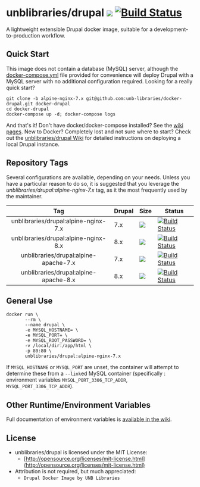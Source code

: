 # unblibraries/drupal [![](https://badge.imagelayers.io/unblibraries/drupal:alpine-nginx-7.x.svg)](https://imagelayers.io/?images=unblibraries/drupal:alpine-nginx-7.x 'Get your own badge on imagelayers.io') [![Build Status](https://travis-ci.org/unb-libraries/docker-drupal.svg?branch=alpine-nginx-7.x)](https://travis-ci.org/unb-libraries/docker-drupal)

A lightweight extensible Drupal docker image, suitable for a development-to-production workflow.

## Quick Start
This image does not contain a database (MySQL) server, although the [docker-compose.yml](https://github.com/unb-libraries/docker-drupal/blob/alpine-nginx-7.x/docker-compose.yml) file provided for convenience will deploy Drupal with a MySQL server with no additional configuration required. Looking for a really quick start?

```
git clone -b alpine-nginx-7.x git@github.com:unb-libraries/docker-drupal.git docker-drupal
cd docker-drupal
docker-compose up -d; docker-compose logs
```

And that's it! Don't have docker/docker-compose installed? See the [wiki pages](https://github.com/unb-libraries/docker-drupal/wiki/2.-Setting-Up-Prerequisites). New to Docker? Completely lost and not sure where to start? Check out the [unblibraries/drupal Wiki](https://github.com/unb-libraries/docker-drupal/wiki) for detailed instructions on deploying a local Drupal instance.

## Repository Tags
Several configurations are available, depending on your needs. Unless you have a particular reason to do so, it is suggested that you leverage the _unblibraries/drupal:alpine-nginx-7.x_ tag, as it the most frequently used by the maintainer.

|                  Tag                  | Drupal | Size                                                                                                                                                                                       | Status                                                                                                                                               |
|:-------------------------------------:|--------|--------------------------------------------------------------------------------------------------------------------------------------------------------------------------------------------|------------------------------------------------------------------------------------------------------------------------------------------------------|
| unblibraries/drupal:alpine-nginx-7.x  | 7.x    | [![](https://badge.imagelayers.io/unblibraries/drupal:alpine-nginx-7.x.svg)](https://imagelayers.io/?images=unblibraries/drupal:alpine-nginx-7.x 'Get your own badge on imagelayers.io')   | [![Build Status](https://travis-ci.org/unb-libraries/docker-drupal.svg?branch=alpine-nginx-7.x)](https://travis-ci.org/unb-libraries/docker-drupal)  |
| unblibraries/drupal:alpine-nginx-8.x  | 8.x    | [![](https://badge.imagelayers.io/unblibraries/drupal:alpine-nginx-8.x.svg)](https://imagelayers.io/?images=unblibraries/drupal:alpine-nginx-8.x 'Get your own badge on imagelayers.io')   | [![Build Status](https://travis-ci.org/unb-libraries/docker-drupal.svg?branch=alpine-nginx-8.x)](https://travis-ci.org/unb-libraries/docker-drupal)  |
| unblibraries/drupal:alpine-apache-7.x | 7.x    | [![](https://badge.imagelayers.io/unblibraries/drupal:alpine-apache-7.x.svg)](https://imagelayers.io/?images=unblibraries/drupal:alpine-apache-7.x 'Get your own badge on imagelayers.io') | [![Build Status](https://travis-ci.org/unb-libraries/docker-drupal.svg?branch=alpine-apache-7.x)](https://travis-ci.org/unb-libraries/docker-drupal) |
| unblibraries/drupal:alpine-apache-8.x | 8.x    | [![](https://badge.imagelayers.io/unblibraries/drupal:alpine-apache-7.x.svg)](https://imagelayers.io/?images=unblibraries/drupal:alpine-apache-7.x 'Get your own badge on imagelayers.io') | [![Build Status](https://travis-ci.org/unb-libraries/docker-drupal.svg?branch=alpine-apache-8.x)](https://travis-ci.org/unb-libraries/docker-drupal) |

## General Use
```
docker run \
       --rm \
       --name drupal \
       -e MYSQL_HOSTNAME= \
       -e MYSQL_PORT= \
       -e MYSQL_ROOT_PASSWORD= \
       -v /local/dir:/app/html \
       -p 80:80 \
       unblibraries/drupal:alpine-nginx-7.x
```

If ```MYSQL_HOSTNAME``` or ```MYSQL_PORT``` are unset, the container will attempt to determine these from a ```--link```ed MySQL container (specifically : environment variables ```MYSQL_PORT_3306_TCP_ADDR```, ```MYSQL_PORT_3306_TCP_ADDR```).

## Other Runtime/Environment Variables
Full documentation of environment variables is [available in the wiki](https://github.com/unb-libraries/docker-drupal/wiki/C.-Environment-Variables).

## License
- unblibraries/drupal is licensed under the MIT License:
  - [http://opensource.org/licenses/mit-license.html](http://opensource.org/licenses/mit-license.html)
- Attribution is not required, but much appreciated:
  - `Drupal Docker Image by UNB Libraries`
